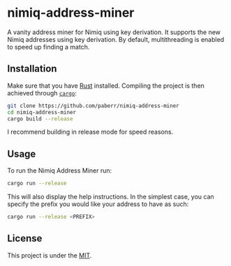 # nimiq-address-miner
A vanity address miner for Nimiq using key derivation.
It supports the new Nimiq addresses using key derivation.
By default, multithreading is enabled to speed up finding a match.

## Installation

Make sure that you have [Rust](https://www.rust-lang.org/learn/get-started#installing-rust) installed.
Compiling the project is then achieved through [`cargo`](https://doc.rust-lang.org/cargo/):

```bash
git clone https://github.com/paberr/nimiq-address-miner
cd nimiq-address-miner
cargo build --release
```
I recommend building in release mode for speed reasons.

## Usage

To run the Nimiq Address Miner run:

```bash
cargo run --release
```

This will also display the help instructions.
In the simplest case, you can specify the prefix you would like your address to have as such:

```bash
cargo run --release <PREFIX>
```

## License

This project is under the [MIT](./LICENSE).
